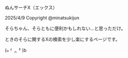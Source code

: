 
ぬんサーチX（エックス）

2025/4/9 Copyright @minatsukijun

そらちゃん、そらともに便利かもしれない...と思っただけ。

ときのそらに関するXの検索を少し楽にするページです。


(๑╹ᆺ╹)b
